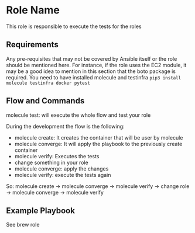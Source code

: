 Role Name
=========

This role is responsible to execute the tests for the roles

Requirements
------------

Any pre-requisites that may not be covered by Ansible itself or the role should be mentioned here. For instance, if the role uses the EC2 module, it may be a good idea to mention in this section that the boto package is required.
You need to have installed molecule and testinfra `pip3 install molecule testinfra docker pytest`

Flow and Commands
------------

molecule test: will execute the whole flow and test your role

During the development the flow is the following:
 - molecule create: It creates the container that will be user by molecule
 - molecule converge: It will apply the playbook to the previously create container
 - molecule verify: Executes the tests
 - change something in your role
 - molecule converge: apply the changes
 - molecule verify: execute the tests again

So: molecule create -> molecule converge -> molecule verify -> change role -> molecule converge -> molecule verify

Example Playbook
----------------

See brew role
